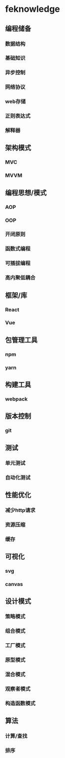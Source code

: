 # feknowledge
## 编程储备
### 数据结构
### 基础知识
### 异步控制
### 网络协议
### web存储
### 正则表达式
### 解释器
## 架构模式
### MVC
### MVVM
## 编程思想/模式
### AOP
### OOP
### 开闭原则
### 函数式编程
### 可插拔编程
### 高内聚低耦合
## 框架/库 
### React
### Vue
## 包管理工具
### npm
### yarn
## 构建工具
### webpack
## 版本控制
### git
## 测试
### 单元测试
### 自动化测试
## 性能优化
### 减少http请求
### 资源压缩
### 缓存
## 可视化
### svg
### canvas
## 设计模式 
### 策略模式
### 组合模式
### 工厂模式
### 原型模式
### 混合模式
### 观察者模式
### 构造函数模式
## 算法
### 计算/查找
### 排序
